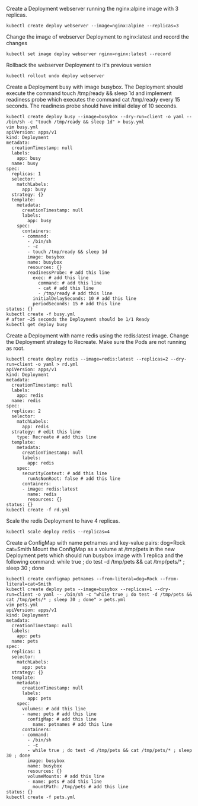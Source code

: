 Create a Deployment webserver running the nginx:alpine image with 3 replicas.
```
kubectl create deploy webserver --image=nginx:alpine --replicas=3
```

Change the image of webserver Deployment to nginx:latest and record the changes
```
kubectl set image deploy webserver nginx=nginx:latest --record
```

Rollback the webserver Deployment to it's previous version
```
kubectl rollout undo deploy webserver
```

Create a Deployment busy with image busybox. The Deployment should execute the command touch /tmp/ready && sleep 1d and implement readiness probe which executes the command cat /tmp/ready every 15 seconds.
The readiness probe should have initial delay of 10 seconds.
```
kubectl create deploy busy --image=busybox --dry-run=client -o yaml -- /bin/sh -c "touch /tmp/ready && sleep 1d" > busy.yml
vim busy.yml
apiVersion: apps/v1
kind: Deployment
metadata:
  creationTimestamp: null
  labels:
    app: busy
  name: busy
spec:
  replicas: 1
  selector:
    matchLabels:
      app: busy
  strategy: {}
  template:
    metadata:
      creationTimestamp: null
      labels:
        app: busy
    spec:
      containers:
      - command:
        - /bin/sh
        - -c
        - touch /tmp/ready && sleep 1d
        image: busybox
        name: busybox
        resources: {}
        readinessProbe: # add this line
          exec: # add this line
            command: # add this line
            - cat # add this line
            - /tmp/ready # add this line
          initialDelaySeconds: 10 # add this line
          periodSeconds: 15 # add this line
status: {}
kubectl create -f busy.yml
# after ~25 seconds the Deployment should be 1/1 Ready
kubectl get deploy busy
```

Create a Deployment with name redis using the redis:latest image. Change the Deployment strategy to Recreate. Make sure the Pods are not running as root.
```
kubectl create deploy redis --image=redis:latest --replicas=2 --dry-run=client -o yaml > rd.yml
apiVersion: apps/v1
kind: Deployment
metadata:
  creationTimestamp: null
  labels:
    app: redis
  name: redis
spec:
  replicas: 2
  selector:
    matchLabels:
      app: redis
  strategy: # edit this line
    type: Recreate # add this line
  template:
    metadata:
      creationTimestamp: null
      labels:
        app: redis
    spec:
      securityContext: # add this line
        runAsNonRoot: false # add this line
      containers:
      - image: redis:latest
        name: redis
        resources: {}
status: {}
kubectl create -f rd.yml
```

Scale the redis Deployment to have 4 replicas.
```
kubectl scale deploy redis --replicas=4
```

Create a ConfigMap with name petnames and key-value pairs:
dog=Rock
cat=Smith
Mount the ConfigMap as a volume at /tmp/pets in the new Deployment pets which should run busybox image with 1 replica and the following command:
while true ; do test -d /tmp/pets && cat /tmp/pets/* ; sleep 30 ; done
```
kubectl create configmap petnames --from-literal=dog=Rock --from-literal=cat=Smith
kubectl create deploy pets --image=busybox --replicas=1 --dry-run=client -o yaml -- /bin/sh -c "while true ; do test -d /tmp/pets && cat /tmp/pets/* ; sleep 30 ; done" > pets.yml
vim pets.yml
apiVersion: apps/v1
kind: Deployment
metadata:
  creationTimestamp: null
  labels:
    app: pets
  name: pets
spec:
  replicas: 1
  selector:
    matchLabels:
      app: pets
  strategy: {}
  template:
    metadata:
      creationTimestamp: null
      labels:
        app: pets
    spec:
      volumes: # add this line
      - name: pets # add this line
        configMap: # add this line
          name: petnames # add this line
      containers:
      - command:
        - /bin/sh
        - -c
        - while true ; do test -d /tmp/pets && cat /tmp/pets/* ; sleep 30 ; done
        image: busybox
        name: busybox
        resources: {}
        volumeMounts: # add this line
        - name: pets # add this line
          mountPath: /tmp/pets # add this line
status: {}
kubectl create -f pets.yml
```
